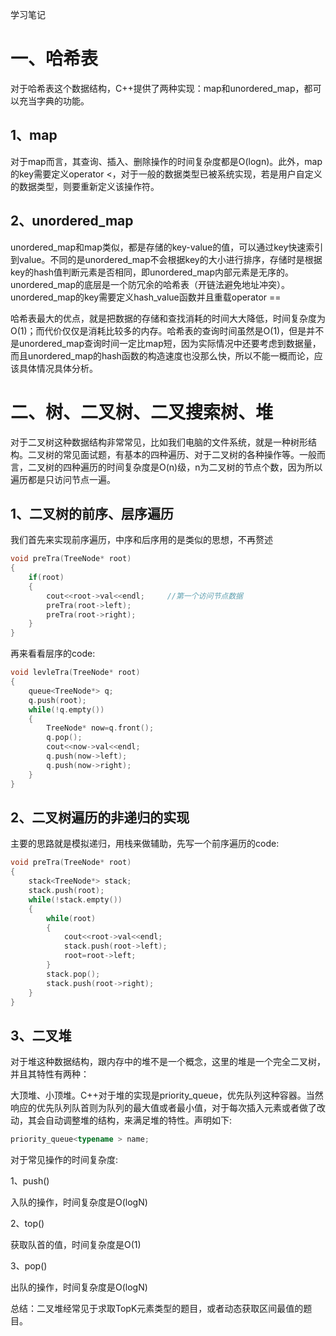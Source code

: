 学习笔记

# 一、哈希表

​		对于哈希表这个数据结构，C++提供了两种实现：map和unordered_map，都可以充当字典的功能。

## 		1、map

​		对于map而言，其查询、插入、删除操作的时间复杂度都是O(logn)。此外，map的key需要定义operator <，对于一般的数据类型已被系统实现，若是用户自定义的数据类型，则要重新定义该操作符。

## 		2、unordered_map

​		unordered_map和map类似，都是存储的key-value的值，可以通过key快速索引到value。不同的是unordered_map不会根据key的大小进行排序，存储时是根据key的hash值判断元素是否相同，即unordered_map内部元素是无序的。unordered_map的底层是一个防冗余的哈希表（开链法避免地址冲突）。unordered_map的key需要定义hash_value函数并且重载operator ==

​		哈希表最大的优点，就是把数据的存储和查找消耗的时间大大降低，时间复杂度为O(1)；而代价仅仅是消耗比较多的内存。哈希表的查询时间虽然是O(1)，但是并不是unordered_map查询时间一定比map短，因为实际情况中还要考虑到数据量，而且unordered_map的hash函数的构造速度也没那么快，所以不能一概而论，应该具体情况具体分析。

# 二、树、二叉树、二叉搜索树、堆

​		对于二叉树这种数据结构非常常见，比如我们电脑的文件系统，就是一种树形结构。二叉树的常见面试题，有基本的四种遍历、对于二叉树的各种操作等。一般而言，二叉树的四种遍历的时间复杂度是O(n)级，n为二叉树的节点个数，因为所以遍历都是只访问节点一遍。

## 		1、二叉树的前序、层序遍历

我们首先来实现前序遍历，中序和后序用的是类似的思想，不再赘述

```c++
void preTra(TreeNode* root)
{
    if(root)
    {
        cout<<root->val<<endl;     //第一个访问节点数据
        preTra(root->left);
        preTra(root->right);
    }
}
```

再来看看层序的code:

```c++
void levleTra(TreeNode* root)
{
    queue<TreeNode*> q;
    q.push(root);
    while(!q.empty())
    {
        TreeNode* now=q.front();
        q.pop();
        cout<<now->val<<endl;
        q.push(now->left);
        q.push(now->right);
    }
}
```



## 		2、二叉树遍历的非递归的实现

主要的思路就是模拟递归，用栈来做辅助，先写一个前序遍历的code:

```C++
void preTra(TreeNode* root)
{
    stack<TreeNode*> stack;
    stack.push(root);
    while(!stack.empty())
    {
        while(root)
        {
            cout<<root->val<<endl;
            stack.push(root->left);
            root=root->left;
        }
        stack.pop();
        stack.push(root->right);
    }
}
```

## 3、二叉堆

对于堆这种数据结构，跟内存中的堆不是一个概念，这里的堆是一个完全二叉树，并且其特性有两种：

大顶堆、小顶堆。C++对于堆的实现是priority_queue，优先队列这种容器。当然响应的优先队列队首则为队列的最大值或者最小值，对于每次插入元素或者做了改动，其会自动调整堆的结构，来满足堆的特性。声明如下:

```c++
priority_queue<typename > name;
```

对于常见操作的时间复杂度:

1、push()

入队的操作，时间复杂度是O(logN)

2、top()

获取队首的值，时间复杂度是O(1)

3、pop()

出队的操作，时间复杂度是O(logN)

总结：二叉堆经常见于求取TopK元素类型的题目，或者动态获取区间最值的题目。